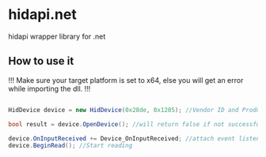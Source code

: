 # hidapi.net
hidapi wrapper library for .net 

## How to use it

!!! Make sure your target platform is set to x64, else you will get an error while importing the dll. !!!

```c#

HidDevice device = new HidDevice(0x28de, 0x1205); //Vendor ID and Product ID of the HID Device.

bool result = device.OpenDevice(); //will return false if not successful.

device.OnInputReceived += Device_OnInputReceived; //attach event listener for incoming data
device.BeginRead(); //Start reading

```
